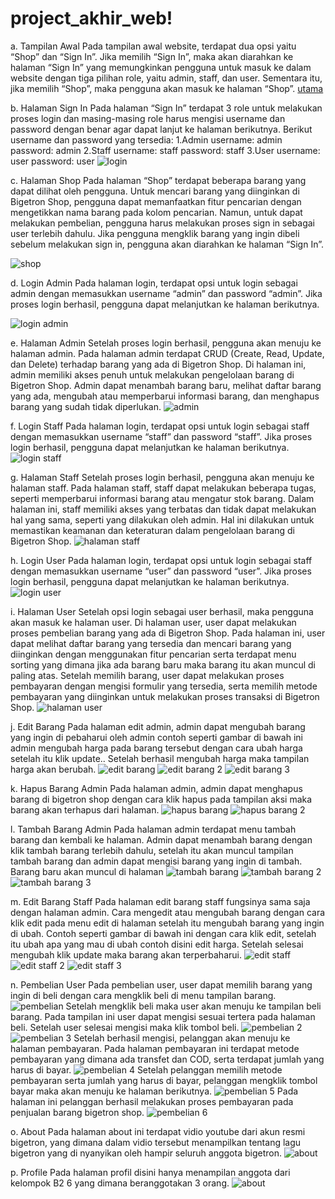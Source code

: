 # project_akhir_web!
a. Tampilan Awal
Pada tampilan awal website, terdapat dua opsi yaitu “Shop” dan “Sign In”. Jika memilih “Sign In”, maka akan diarahkan ke halaman “Sign In” yang memungkinkan pengguna untuk masuk ke dalam website dengan tiga pilihan role, yaitu admin, staff, dan user. Sementara itu, jika memilih “Shop”, maka pengguna akan masuk ke halaman “Shop”.
[utama](https://github.com/b2-kelompok-6/project_akhir_web/assets/104117526/3b6863a6-8e79-4441-9a8d-805d3381ab41)

b. Halaman Sign In
Pada halaman “Sign In” terdapat 3 role untuk melakukan proses login dan masing-masing role harus mengisi username dan password dengan benar agar dapat lanjut ke halaman berikutnya. Berikut username dan password yang tersedia:
1.Admin
username: admin
password: admin
2.Staff
username: staff
password: staff
3.User
username: user
password: user
![login](https://github.com/b2-kelompok-6/project_akhir_web/assets/104117526/df8e1ea8-215f-4602-ada8-2554df3d38f6)

c. Halaman Shop
Pada halaman “Shop” terdapat beberapa barang yang dapat dilihat oleh pengguna. Untuk mencari barang yang diinginkan di Bigetron Shop, pengguna dapat memanfaatkan fitur pencarian dengan mengetikkan nama barang pada kolom pencarian. Namun, untuk dapat melakukan pembelian, pengguna harus melakukan proses sign in sebagai user terlebih dahulu. Jika pengguna mengklik barang yang ingin dibeli sebelum melakukan sign in, pengguna akan diarahkan ke halaman “Sign In”.

![shop](https://github.com/b2-kelompok-6/project_akhir_web/assets/104117526/d3345e69-93e9-481a-b872-0db197163772)

d. Login Admin
Pada halaman login, terdapat opsi untuk login sebagai admin dengan memasukkan username “admin” dan password “admin”. Jika proses login berhasil, pengguna dapat melanjutkan ke halaman berikutnya. 

![login admin](https://github.com/b2-kelompok-6/project_akhir_web/assets/104117526/2531ac19-94a2-4987-8d25-e50006a2035f)

e. Halaman Admin
Setelah proses login berhasil, pengguna akan menuju ke halaman admin. Pada halaman admin terdapat CRUD (Create, Read, Update, dan Delete) terhadap barang yang ada di Bigetron Shop. Di halaman ini, admin memiliki akses penuh untuk melakukan pengelolaan barang di Bigetron Shop. Admin dapat menambah barang baru, melihat daftar barang yang ada, mengubah atau memperbarui informasi barang, dan menghapus barang yang sudah tidak diperlukan.
![admin](https://github.com/b2-kelompok-6/project_akhir_web/assets/104117526/db370dbd-d881-4380-bc5a-57076542ebf5)

f. Login Staff
Pada halaman login, terdapat opsi untuk login sebagai staff dengan memasukkan username “staff” dan password “staff”. Jika proses login berhasil, pengguna dapat melanjutkan ke halaman berikutnya. 
![login staff](https://github.com/b2-kelompok-6/project_akhir_web/assets/104117526/2ed3207f-4bc2-4dbd-863d-a3ddeb92aa37)

g. Halaman Staff
Setelah proses login berhasil, pengguna akan menuju ke halaman staff. Pada halaman staff, staff dapat melakukan beberapa tugas, seperti memperbarui informasi barang atau mengatur stok barang. Dalam halaman ini, staff memiliki akses yang terbatas dan tidak dapat melakukan hal yang sama, seperti yang dilakukan oleh admin. Hal ini dilakukan untuk memastikan keamanan dan keteraturan dalam pengelolaan barang di Bigetron Shop.
![halaman staff](https://github.com/b2-kelompok-6/project_akhir_web/assets/104117526/f14fdca5-9fe7-4e5d-8633-0d5719839019)

h. Login User
Pada halaman login, terdapat opsi untuk login sebagai staff dengan memasukkan username “user” dan password “user”. Jika proses login berhasil, pengguna dapat melanjutkan ke halaman berikutnya. 
![login user](https://github.com/b2-kelompok-6/project_akhir_web/assets/104117526/4513ae02-5550-45dc-b299-1b3198198a81)

i. Halaman User
Setelah opsi login sebagai user berhasil, maka pengguna akan masuk ke halaman user. Di halaman user, user dapat melakukan proses pembelian barang yang ada di Bigetron Shop. Pada halaman ini, user dapat melihat daftar barang yang tersedia dan mencari barang yang diinginkan dengan menggunakan fitur pencarian serta terdapat menu sorting yang dimana jika ada barang baru maka barang itu akan muncul di paling atas. Setelah memilih barang, user dapat melakukan proses pembayaran dengan mengisi formulir yang tersedia, serta memilih metode pembayaran yang diinginkan untuk melakukan proses transaksi di Bigetron Shop.
![halaman user](https://github.com/b2-kelompok-6/project_akhir_web/assets/104117526/06506a25-ecb6-4916-9d4f-fe34fbf95f8c)

j. Edit Barang
Pada halaman edit admin, admin dapat mengubah barang yang ingin di pebaharui oleh admin contoh seperti gambar di bawah ini admin mengubah harga pada barang tersebut dengan cara ubah harga setelah itu klik update.. Setelah berhasil mengubah harga maka tampilan harga akan berubah.
![edit barang](https://github.com/b2-kelompok-6/project_akhir_web/assets/104117526/185fc359-3819-4a4c-a541-fb244a8e798a)
![edit barang 2](https://github.com/b2-kelompok-6/project_akhir_web/assets/104117526/fdc2b1eb-e276-4368-83a1-7cfdf2eca8af)
![edit barang 3](https://github.com/b2-kelompok-6/project_akhir_web/assets/104117526/970215fa-de63-4a79-a178-a28d3e70d87f)

k.  Hapus Barang Admin
Pada halaman admin, admin dapat menghapus barang di bigetron shop dengan cara klik hapus pada tampilan aksi maka barang akan terhapus dari halaman.
![hapus barang](https://github.com/b2-kelompok-6/project_akhir_web/assets/104117526/3e791c92-7e3f-4a8a-adba-4293825887f4)
![hapus barang 2](https://github.com/b2-kelompok-6/project_akhir_web/assets/104117526/6c2f7604-95b7-4dc1-b314-54c10398ec22)

l. Tambah Barang Admin
Pada halaman admin terdapat menu tambah barang dan kembali ke halaman. Admin dapat menambah barang dengan klik tambah barang terlebih dahulu, setelah itu akan muncul tampilan tambah barang  dan admin dapat mengisi barang yang ingin di tambah. Barang baru akan muncul di halaman 
![tambah barang](https://github.com/b2-kelompok-6/project_akhir_web/assets/104117526/5a04409b-4275-4808-b793-e9f7b73c75d0)
![tambah barang 2](https://github.com/b2-kelompok-6/project_akhir_web/assets/104117526/dd6439b1-71dd-4055-baf6-10299ebdbd5d)
![tambah barang 3](https://github.com/b2-kelompok-6/project_akhir_web/assets/104117526/6cb0074e-29d2-4505-8b39-d6300efcfc3d)

m. Edit Barang Staff
Pada halaman edit barang staff fungsinya sama saja dengan halaman admin. Cara mengedit atau mengubah barang dengan cara klik edit pada menu edit di halaman setelah itu mengubah barang yang ingin di ubah. Contoh seperti gambar di bawah ini dengan cara klik edit, setelah itu ubah apa yang mau di ubah contoh disini edit harga. Setelah selesai mengubah klik update maka barang akan terperbaharui.
![edit staff](https://github.com/b2-kelompok-6/project_akhir_web/assets/104117526/c7cec3f0-c477-4ded-9402-77427e0b5ca8)
![edit staff 2](https://github.com/b2-kelompok-6/project_akhir_web/assets/104117526/f4d03b08-ea74-41a3-b247-ca62a904fd51)
![edit staff 3](https://github.com/b2-kelompok-6/project_akhir_web/assets/104117526/0e166fd7-814d-43d6-b973-7851afae64c7)

n. Pembelian User
Pada pembelian user, user dapat memilih barang yang ingin di beli dengan cara mengklik beli di menu tampilan barang.
![pembelian](https://github.com/b2-kelompok-6/project_akhir_web/assets/104117526/c3581a6f-5be5-49fd-bd04-f01bbd3d95f1)
Setelah mengklik beli maka user akan menuju ke tampilan beli barang. Pada tampilan ini user dapat mengisi sesuai tertera pada halaman beli. Setelah user selesai mengisi maka klik tombol beli.
![pembelian 2](https://github.com/b2-kelompok-6/project_akhir_web/assets/104117526/151c3124-6830-4d34-bfc1-6b0d7712fa4d)
![pembelian 3](https://github.com/b2-kelompok-6/project_akhir_web/assets/104117526/90ebee51-6c0d-4c3a-94a9-00e465b171d3)
Setelah berhasil mengisi, pelanggan akan menuju ke halaman pembayaran. Pada halaman pembayaran ini terdapat metode pembayaran yang dimana ada transfet dan COD,  serta terdapat jumlah yang harus di bayar.
![pembelian 4](https://github.com/b2-kelompok-6/project_akhir_web/assets/104117526/90e18592-b044-4635-8f4b-781e585b72d1)
Setelah pelanggan memilih metode pembayaran serta jumlah yang harus di bayar, pelanggan mengklik tombol bayar maka akan menuju ke halaman berikutnya.
![pembelian 5](https://github.com/b2-kelompok-6/project_akhir_web/assets/104117526/69791c7f-85c9-4fdc-ae96-234930582c52)
Pada halaman ini pelanggan berhasil melakukan proses pembayaran pada penjualan barang bigetron shop.
![pembelian 6](https://github.com/b2-kelompok-6/project_akhir_web/assets/104117526/cd13f019-b4d5-4154-ad3e-515127fed58f)

o. About 
Pada halaman about ini terdapat vidio youtube dari akun resmi bigetron, yang dimana dalam vidio tersebut menampilkan tentang lagu bigetron yang di nyanyikan oleh hampir seluruh anggota bigetron.
![about](https://github.com/b2-kelompok-6/project_akhir_web/assets/104117526/a95e067e-cb08-4e12-b1df-1567ba1c12d4)

p. Profile
Pada halaman profil disini hanya menampilan anggota dari kelompok B2 6 yang dimana beranggotakan 3 orang.
![about](https://github.com/b2-kelompok-6/project_akhir_web/assets/104117526/13877b21-cf7e-4c8a-893d-baa471ad0924)











